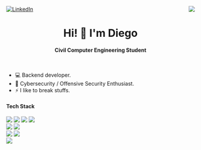 [![LinkedIn][linkedin-shield]][linkedin-url]
<img align="right" src="https://komarev.com/ghpvc/?username=0xCronos&color=yellow" />

<h1 align="center">Hi! 👋 I'm Diego</h1>
<h4 align="center">Civil Computer Engineering Student</h4>


<br>

- 💻 Backend developer.
- 🔐 Cybersecurity / Offensive Security Enthusiast.
- ⚡ I like to break stuffs.

<h4 align="left">Tech Stack</h4>
<p align="left"> 
  <img src="https://img.shields.io/badge/C-00599C?style=for-the-badge&logo=c&logoColor=white"/>
  <img src="https://img.shields.io/badge/Python-14354C?style=for-the-badge&logo=python&logoColor=white"/>
  <img src="https://img.shields.io/badge/Java-ED8B00?style=for-the-badge&logo=openjdk&logoColor=white"/>
  <img src="https://img.shields.io/badge/Shell_Scripting-121011?style=for-the-badge&logo=gnu-bash&logoColor=white"/><br>
  <img src="https://img.shields.io/badge/Docker-%230db7ed.svg?style=for-the-badge&logo=docker&logoColor=white"/>
  <img src="https://img.shields.io/badge/Kubernetes-%23326ce5.svg?style=for-the-badge&logo=kubernetes&logoColor=white"/><br>
  <img src="https://img.shields.io/badge/Kali-268BEE?style=for-the-badge&logo=kalilinux&logoColor=white"/>
  <img src="https://img.shields.io/badge/-RaspberryPi-C51A4A?style=for-the-badge&logo=Raspberry-Pi"/><br>
  <img src="https://img.shields.io/badge/git-%23F05033.svg?style=for-the-badge&logo=git&logoColor=white"/>
</p>


[linkedin-shield]: https://img.shields.io/badge/-LinkedIn-black.svg?style=for-the-badge&logo=linkedin&colorB=555
[linkedin-url]: https://linkedin.com/in/diegomuñozm
